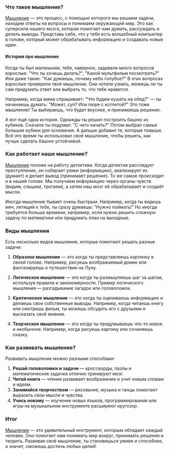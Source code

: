 ### Что такое мышление?

[Мышление](Мышление.md) — это процесс, с помощью которого мы решаем задачи, находим ответы на вопросы и понимаем окружающий мир. Это как суперсила нашего мозга, которая помогает нам думать, рассуждать и делать выводы. Представь себе, что у тебя есть волшебный компьютер в голове, который может обрабатывать информацию и создавать новые идеи.

#### История про мышление

Когда ты был маленьким, тебе, наверное, задавали много вопросов взрослые: "Что ты хочешь делать?", "Какой мультфильм посмотреть?" Или даже такие: "Как думаешь, почему небо голубое?" В этих вопросах взрослые проверяли твоё мышление. Они хотели узнать, можешь ли ты сам придумать ответ или выбрать то, что тебе нравится.

Например, когда мама спрашивает: "Что будем кушать на обед?" — ты начинаешь думать: "Может, суп? Или пюре с котлетой?" Это тоже мышление! Ты выбираешь, что будет вкуснее, и принимаешь решение.

А вот ещё одна история. Однажды ты решил построить башню из кубиков. Сначала ты подумал: "С чего начать?" Потом выбрал самые большие кубики для основания. А дальше добавил те, которые повыше. Всё это время ты использовал своё мышление, чтобы решить, как лучше сделать башню устойчивой.

### Как работает наше мышление?

[Мышление](Мышление.md) похоже на работу детектива. Когда детектив расследует преступление, он собирает улики (информацию), анализирует их (думает) и делает вывод (принимает решение). То же самое происходит и в нашей голове. Мы получаем информацию через органы чувств (видим, слышим, трогаем), а затем наш мозг её обрабатывает и создаёт мысли.

Иногда мышление бывает очень быстрым. Например, когда ты видишь мяч, летящий к тебе, ты сразу думаешь: "Нужно поймать!" Но иногда требуется больше времени, например, если нужно решить сложную задачу по математике или придумать план на выходные.

### Виды мышления

Есть несколько видов мышления, которые помогают решать разные задачи:

1. **Образное мышление** — это когда ты представляешь картинку в своей голове. Например, рисуешь воображаемый домик или фантазируешь о путешествии на Луну.
   
2. **Логическое мышление** — это когда ты размышляешь шаг за шагом, используя правила и закономерности. Пример логического мышления — разгадывание загадок или головоломок.

3. **Критическое мышление** — это когда ты оцениваешь информацию и делаешь свои собственные выводы. Например, когда читаешь книгу или смотришь фильм, ты можешь обсудить его с друзьями и высказать своё мнение.

4. **Творческое мышление** — это когда ты придумываешь что-то новое и необычное. Например, когда рисуешь картину или сочиняешь сказку.

### Как развивать мышление?

Развивать мышление можно разными способами:

1. **Решай головоломки и задачи** — кроссворды, пазлы и математические задачки отлично тренируют мозг.
2. **Читай книги** — чтение развивает воображение и учит новым словам и идеям.
3. **Занимайся творчеством** — рисование, музыка и танцы помогают выразить свои мысли и чувства.
4. **Учись новому** — изучение новых языков, программирования или игры на музыкальном инструменте расширяют кругозор.

### Итог

[Мышление](Мышление.md) — это удивительный инструмент, которым обладает каждый человек. Оно помогает нам понимать мир вокруг, принимать решения и творить. Развивая своё мышление, ты становишься умнее и способнее, а значит, сможешь достичь любых целей!